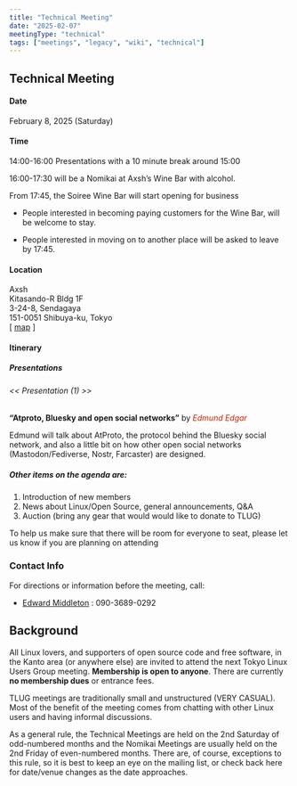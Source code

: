 ```yaml
---
title: "Technical Meeting"
date: "2025-02-07"
meetingType: "technical"
tags: ["meetings", "legacy", "wiki", "technical"]
---
```


<h2 id="technical_meeting">Technical Meeting</h2>
<h4 id="date">Date</h4>
<p>February 8, 2025 (Saturday)</p>
<h4 id="time">Time</h4>
<p>14:00-16:00 Presentations with a 10 minute break around 15:00</p>
<p>16:00-17:30 will be a Nomikai at Axsh’s Wine Bar with alcohol.</p>
<p>From 17:45, the Soiree Wine Bar will start opening for business</p>
<ul>
    <li>
        People interested in becoming paying customers for the Wine Bar, will be
        welcome to stay.
    </li>
</ul>
<ul>
    <li>
        People interested in moving on to another place will be asked to leave
        by 17:45.
    </li>
</ul>
<h4 id="location">Location</h4>
<p>
    Axsh<br />
    Kitasando-R Bldg 1F<br />
    3-24-8, Sendagaya<br />
    151-0051 Shibuya-ku, Tokyo<br />
    [ <a href="https://maps.app.goo.gl/3CRS3ovorqYZorsk8">map</a> ]
</p>
<h4 id="itinerary">Itinerary</h4>
<h5 id="presentations">Presentations</h5>
<h6 id="presentation_1">&lt;&lt; Presentation (1) &gt;&gt;</h6>
<p>
    <strong>“Atproto, Bluesky and open social networks”</strong> by
    <em><font color="#CC2200">Edmund Edgar</font></em>
</p>
<p>
    Edmund will talk about AtProto, the protocol behind the Bluesky social
    network, and also a little bit on how other open social networks
    (Mastodon/Fediverse, Nostr, Farcaster) are designed.
</p>
<h5 id="other_items_on_the_agenda_are">Other items on the agenda are:</h5>
<ol>
    <li>Introduction of new members</li>
    <li>News about Linux/Open Source, general announcements, Q&amp;A</li>
    <li>Auction (bring any gear that would would like to donate to TLUG)</li>
</ol>
<p>
    To help us make sure that there will be room for everyone to seat, please
    let us know if you are planning on attending
</p>
<h3 id="contact_info">Contact Info</h3>
<p>For directions or information before the meeting, call:</p>
<ul>
    <li><a href="./Edward_Middleton">Edward Middleton</a> : 090-3689-0292</li>
</ul>

<h2 id="introduction">Background</h2>
<p>
    All Linux lovers, and supporters of open source code and free software, in
    the Kanto area (or anywhere else) are invited to attend the next Tokyo Linux
    Users Group meeting. <b>Membership is open to anyone</b>. There are
    currently <b>no membership dues</b> or entrance fees.
</p>
<p>
    TLUG meetings are traditionally small and unstructured (VERY CASUAL). Most
    of the benefit of the meeting comes from chatting with other Linux users and
    having informal discussions.
</p>
<p>
    As a general rule, the Technical Meetings are held on the 2nd Saturday of
    odd-numbered months and the Nomikai Meetings are usually held on the 2nd
    Friday of even-numbered months. There are, of course, exceptions to this
    rule, so it is best to keep an eye on the mailing list, or check back here
    for date/venue changes as the date approaches.
</p>

